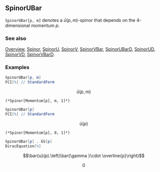 ## SpinorUBar

`SpinorUBar[p, m]` denotes a $\bar{u}(p,m)$-spinor that depends on the $4$-dimensional momentum $p$.

### See also

[Overview](Extra/FeynCalc.md), [Spinor](Spinor.md), [SpinorU](SpinorU.md), [SpinorV](SpinorV.md), [SpinorVBar](SpinorVBar.md), [SpinorUBarD](SpinorUBarD.md), [SpinorUD](SpinorUD.md), [SpinorVD](SpinorVD.md), [SpinorVBarD](SpinorVBarD.md).

### Examples

```mathematica
SpinorUBar[p, m]
FCI[%] // StandardForm
```

$$\bar{u}(p,m)$$

```
(*Spinor[Momentum[p], m, 1]*)
```

```mathematica
SpinorUBar[p]
FCI[%] // StandardForm
```

$$\bar{u}(p)$$

```
(*Spinor[Momentum[p], 0, 1]*)
```

```mathematica
SpinorUBar[p] . GS[p]
DiracEquation[%]
```

$$\bar{u}(p).\left(\bar{\gamma }\cdot \overline{p}\right)$$

$$0$$
